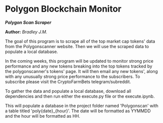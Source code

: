 Polygon Blockchain Monitor
==============

***Polygon Scan Scraper***

**Author:** *Bradley J.M.*

The goal of this program is to scrape all of the top market cap tokens' data from the Polygonscanner website. Then we will use the scraped data to populate a local database.

In the coming weeks, this program will be updated to monitor strong price performance and any new tokens breaking into the top tokens tracked by the polygonscanner's tokens' page. 
It will then email any new tokens', along with any unusually strong price performance to the subscribers. To subscribe please visit the CryptoFarmBets telegram/subreddit.

To gather the data and populate a local database, download all dependencies and then run either the execute.py file or the execute.ipynb.

This will populate a database in the project folder named 'Polygonscan' with a table titled 'poly{date}_{hour}'. The date will be formatted as YYMMDD and the hour will be formatted as HH.
